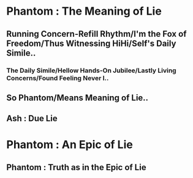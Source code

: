 # Phantom : The Meaning of Lie
## Running Concern-Refill Rhythm/I'm the Fox of Freedom/Thus Witnessing HiHi/Self's Daily Simile..
### The Daily Simile/Hellow Hands-On Jubilee/Lastly Living Concerns/Found Feeling Never I..
## So Phantom/Means Meaning of Lie..
## Ash : Due Lie
# Phantom : An Epic of Lie
## Phantom : Truth as in the Epic of Lie
